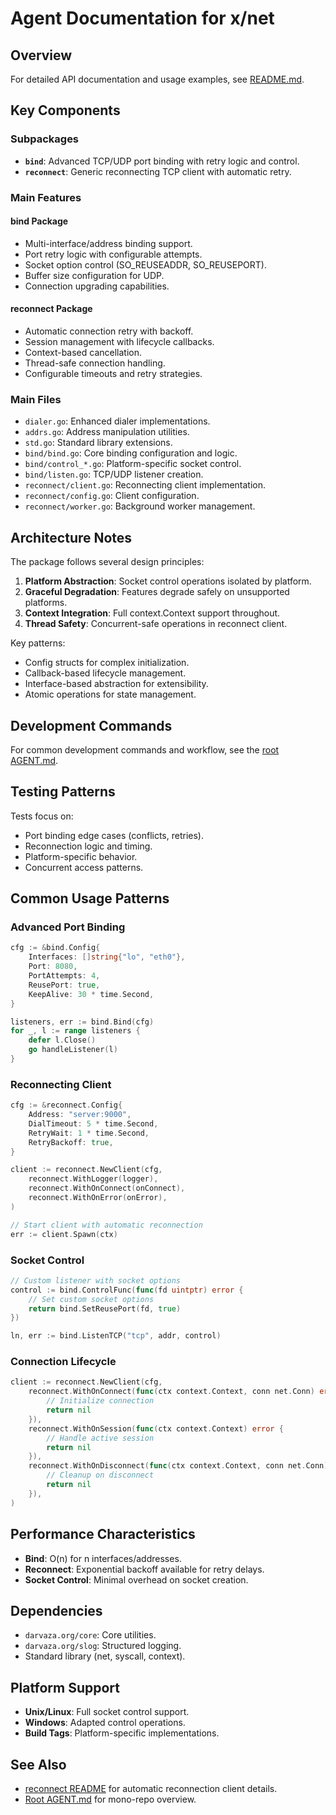 # Agent Documentation for x/net

## Overview

For detailed API documentation and usage examples, see [README.md](README.md).

## Key Components

### Subpackages

- **`bind`**: Advanced TCP/UDP port binding with retry logic and control.
- **`reconnect`**: Generic reconnecting TCP client with automatic retry.

### Main Features

#### bind Package

- Multi-interface/address binding support.
- Port retry logic with configurable attempts.
- Socket option control (SO_REUSEADDR, SO_REUSEPORT).
- Buffer size configuration for UDP.
- Connection upgrading capabilities.

#### reconnect Package

- Automatic connection retry with backoff.
- Session management with lifecycle callbacks.
- Context-based cancellation.
- Thread-safe connection handling.
- Configurable timeouts and retry strategies.

### Main Files

- `dialer.go`: Enhanced dialer implementations.
- `addrs.go`: Address manipulation utilities.
- `std.go`: Standard library extensions.
- `bind/bind.go`: Core binding configuration and logic.
- `bind/control_*.go`: Platform-specific socket control.
- `bind/listen.go`: TCP/UDP listener creation.
- `reconnect/client.go`: Reconnecting client implementation.
- `reconnect/config.go`: Client configuration.
- `reconnect/worker.go`: Background worker management.

## Architecture Notes

The package follows several design principles:

1. **Platform Abstraction**: Socket control operations isolated by platform.
2. **Graceful Degradation**: Features degrade safely on unsupported platforms.
3. **Context Integration**: Full context.Context support throughout.
4. **Thread Safety**: Concurrent-safe operations in reconnect client.

Key patterns:

- Config structs for complex initialization.
- Callback-based lifecycle management.
- Interface-based abstraction for extensibility.
- Atomic operations for state management.

## Development Commands

For common development commands and workflow, see the [root AGENT.md](../AGENT.md).

## Testing Patterns

Tests focus on:

- Port binding edge cases (conflicts, retries).
- Reconnection logic and timing.
- Platform-specific behavior.
- Concurrent access patterns.

## Common Usage Patterns

### Advanced Port Binding

```go
cfg := &bind.Config{
    Interfaces: []string{"lo", "eth0"},
    Port: 8080,
    PortAttempts: 4,
    ReusePort: true,
    KeepAlive: 30 * time.Second,
}

listeners, err := bind.Bind(cfg)
for _, l := range listeners {
    defer l.Close()
    go handleListener(l)
}
```

### Reconnecting Client

```go
cfg := &reconnect.Config{
    Address: "server:9000",
    DialTimeout: 5 * time.Second,
    RetryWait: 1 * time.Second,
    RetryBackoff: true,
}

client := reconnect.NewClient(cfg,
    reconnect.WithLogger(logger),
    reconnect.WithOnConnect(onConnect),
    reconnect.WithOnError(onError),
)

// Start client with automatic reconnection
err := client.Spawn(ctx)
```

### Socket Control

```go
// Custom listener with socket options
control := bind.ControlFunc(func(fd uintptr) error {
    // Set custom socket options
    return bind.SetReusePort(fd, true)
})

ln, err := bind.ListenTCP("tcp", addr, control)
```

### Connection Lifecycle

```go
client := reconnect.NewClient(cfg,
    reconnect.WithOnConnect(func(ctx context.Context, conn net.Conn) error {
        // Initialize connection
        return nil
    }),
    reconnect.WithOnSession(func(ctx context.Context) error {
        // Handle active session
        return nil
    }),
    reconnect.WithOnDisconnect(func(ctx context.Context, conn net.Conn) error {
        // Cleanup on disconnect
        return nil
    }),
)
```

## Performance Characteristics

- **Bind**: O(n) for n interfaces/addresses.
- **Reconnect**: Exponential backoff available for retry delays.
- **Socket Control**: Minimal overhead on socket creation.

## Dependencies

- `darvaza.org/core`: Core utilities.
- `darvaza.org/slog`: Structured logging.
- Standard library (net, syscall, context).

## Platform Support

- **Unix/Linux**: Full socket control support.
- **Windows**: Adapted control operations.
- **Build Tags**: Platform-specific implementations.

## See Also

- [reconnect README](reconnect/README.md) for automatic reconnection client details.
- [Root AGENT.md](../AGENT.md) for mono-repo overview.
